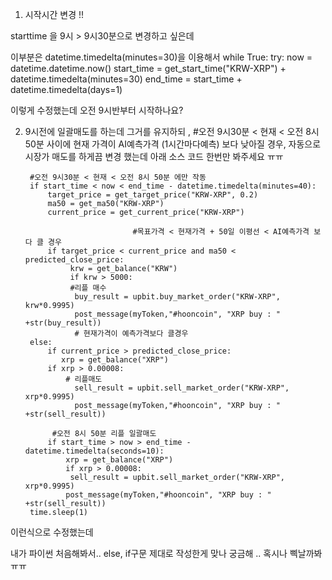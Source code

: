 1. 시작시간 변경 !!  

starttime 을 9시 > 9시30분으로 변경하고 싶은데 

이부분은 datetime.timedelta(minutes=30)을 이용해서 
while True:
    try:
        now = datetime.datetime.now()
        start_time = get_start_time("KRW-XRP") + datetime.timedelta(minutes=30)
        end_time = start_time + datetime.timedelta(days=1)
        
이렇게 수정했는데 오전 9시반부터 시작하나요? 

2. 9시전에 일괄매도를 하는데 
   그거를 유지하되 , #오전 9시30분 < 현재 < 오전 8시 50분 사이에 현재 가격이 AI예측가격 (1시간마다예측) 보다 낮아질 경우, 
   자동으로 시장가 매도를 하게끔 변경 했는데 아래 소스 코드 한번만 봐주세요 ㅠㅠ 


        #오전 9시30분 < 현재 < 오전 8시 50분 에만 작동
        if start_time < now < end_time - datetime.timedelta(minutes=40):
            target_price = get_target_price("KRW-XRP", 0.2)
            ma50 = get_ma50("KRW-XRP")
            current_price = get_current_price("KRW-XRP")

                               #목표가격 < 현재가격 + 50일 이평선 < AI예측가격 보다 클 경우                                  
            if target_price < current_price and ma50 < predicted_close_price:  
                 krw = get_balance("KRW")        
                 if krw > 5000:
                 #리플 매수
                  buy_result = upbit.buy_market_order("KRW-XRP", krw*0.9995)
                  post_message(myToken,"#hooncoin", "XRP buy : " +str(buy_result))   
                  # 현재가격이 예측가격보다 클경우 
        else:   
            if current_price > predicted_close_price:             
               xrp = get_balance("XRP")
            if xrp > 0.00008:
                # 리플매도
                  sell_result = upbit.sell_market_order("KRW-XRP", xrp*0.9995)
                  post_message(myToken,"#hooncoin", "XRP buy : " +str(sell_result))
             
             #오전 8시 50분 리플 일괄매도 
            if start_time > now > end_time - datetime.timedelta(seconds=10):
                xrp = get_balance("XRP")  
                if xrp > 0.00008:
                 sell_result = upbit.sell_market_order("KRW-XRP", xrp*0.9995)
                post_message(myToken,"#hooncoin", "XRP buy : " +str(sell_result))    
        time.sleep(1)


이런식으로 수정했는데 

내가 파이썬 처음해봐서.. 
else, if구문 제대로 작성한게 맞나 궁금해 .. 
혹시나 삑날까봐 ㅠㅠ 
